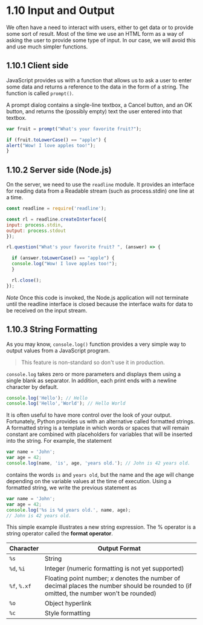 # 1.10 Input and Output

We often have a need to interact with users, either to get data or to provide some sort of result. Most of the time we use an HTML form as a way of asking the user to provide some type of input. In our case, we will avoid this and use much simpler functions.

## 1.10.1 Client side
JavaScript provides us with a function that allows us to ask a user to enter some data and returns a reference to the data in the form of a string. The function is called `prompt()`.

A prompt dialog contains a single-line textbox, a Cancel button, and an OK button, and returns the (possibly empty) text the user entered into that textbox.

```javascript
var fruit = prompt("What's your favorite fruit?");

if (fruit.toLowerCase() == "apple") {
alert("Wow! I love apples too!");
}
```

## 1.10.2 Server side (Node.js)
On the server, we need to use the `readline` module. It provides an interface for reading data from a Readable stream (such as process.stdin) one line at a time.

```javascript
const readline = require('readline');

const rl = readline.createInterface({
input: process.stdin,
output: process.stdout
});

rl.question("What's your favorite fruit? ", (answer) => {

  if (answer.toLowerCase() == "apple") {
  console.log("Wow! I love apples too!");
  }

  rl.close();
});
```

_Note_ Once this code is invoked, the Node.js application will not terminate until the readline interface is closed because the interface waits for data to be received on the input stream.

## 1.10.3 String Formatting
As you may know, `console.log()` function provides a very simple way to output values from a JavaScript program.

> This feature is non-standard so don't use it in production.

`console.log` takes zero or more parameters and displays them using a single blank as separator. In addition, each print ends with a newline character by default.

```javascript
console.log('Hello'); // Hello
console.log('Hello','World'); // Hello World
```

It is often useful to have more control over the look of your output. Fortunately, Python provides us with an alternative called formatted strings. A formatted string is a template in which words or spaces that will remain constant are combined with placeholders for variables that will be inserted into the string. For example, the statement

```javascript
var name = 'John';
var age = 42;
console.log(name, 'is', age, 'years old.'); // John is 42 years old.
```

contains the words `is` and `years old`, but the name and the age will change depending on the variable values at the time of execution. Using a formatted string, we write the previous statement as

```javascript
var name = 'John';
var age = 42;
console.log('%s is %d years old.', name, age);
// John is 42 years old.
```

This simple example illustrates a new string expression. The % operator is a string operator called the **format operator**.

| Character | Output Format |
| -- | -- |
| `%s` | String |
| `%d`, `%i` | Integer (numeric formatting is not yet supported) |
| `%f`, `%.xf` | Floating point number; _x_ denotes the number of decimal places the number should be rounded to (if omitted, the number won't be rounded) |
| `%o` | Object hyperlink |
| `%c` | Style formatting |